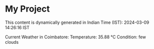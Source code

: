 # My Project

This content is dynamically generated in Indian Time (IST): 2024-03-09 14:26:16 IST


Current Weather in Coimbatore:
Temperature: 35.88 °C
Condition: few clouds
